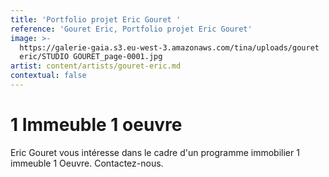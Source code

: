 ```yaml
---
title: 'Portfolio projet Eric Gouret '
reference: 'Gouret Eric, Portfolio projet Eric Gouret'
image: >-
  https://galerie-gaia.s3.eu-west-3.amazonaws.com/tina/uploads/gouret
  eric/STUDIO GOURET_page-0001.jpg
artist: content/artists/gouret-eric.md
contextual: false
---
```


# 1 Immeuble 1 oeuvre

Eric Gouret vous intéresse dans le cadre d'un programme immobilier 1 immeuble 1 Oeuvre. Contactez-nous.
